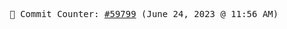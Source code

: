 <p align="center">
    <samp>
        📮 Commit Counter: <a href="https://github.com/Javascript-void0/Javascript-void0/commits/main">#59799</a> (June 24, 2023 @ 11:56 AM)
    </samp>
</p>